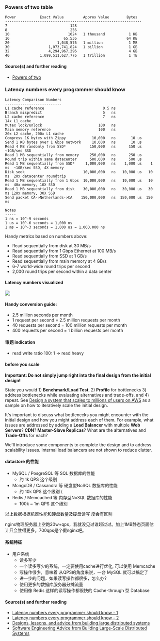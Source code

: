 ### Powers of two table

```
Power           Exact Value         Approx Value        Bytes
---------------------------------------------------------------
7                             128
8                             256
10                           1024   1 thousand           1 KB
16                         65,536                       64 KB
20                      1,048,576   1 million            1 MB
30                  1,073,741,824   1 billion            1 GB
32                  4,294,967,296                        4 GB
40              1,099,511,627,776   1 trillion           1 TB
```

#### Source(s) and further reading

* [Powers of two](https://en.wikipedia.org/wiki/Power_of_two)

### Latency numbers every programmer should know

```
Latency Comparison Numbers
--------------------------
L1 cache reference                           0.5 ns
Branch mispredict                            5   ns
L2 cache reference                           7   ns                      14x L1 cache
Mutex lock/unlock                          100   ns
Main memory reference                      100   ns                      20x L2 cache, 200x L1 cache
Compress 1K bytes with Zippy            10,000   ns       10 us
Send 1 KB bytes over 1 Gbps network     10,000   ns       10 us
Read 4 KB randomly from SSD*           150,000   ns      150 us          ~1GB/sec SSD
Read 1 MB sequentially from memory     250,000   ns      250 us
Round trip within same datacenter      500,000   ns      500 us
Read 1 MB sequentially from SSD*     1,000,000   ns    1,000 us    1 ms  ~1GB/sec SSD, 4X memory
Disk seek                           10,000,000   ns   10,000 us   10 ms  20x datacenter roundtrip
Read 1 MB sequentially from 1 Gbps  10,000,000   ns   10,000 us   10 ms  40x memory, 10X SSD
Read 1 MB sequentially from disk    30,000,000   ns   30,000 us   30 ms 120x memory, 30X SSD
Send packet CA->Netherlands->CA    150,000,000   ns  150,000 us  150 ms

Notes
-----
1 ns = 10^-9 seconds
1 us = 10^-6 seconds = 1,000 ns
1 ms = 10^-3 seconds = 1,000 us = 1,000,000 ns
```

Handy metrics based on numbers above:

* Read sequentially from disk at 30 MB/s
* Read sequentially from 1 Gbps Ethernet at 100 MB/s
* Read sequentially from SSD at 1 GB/s
* Read sequentially from main memory at 4 GB/s
* 6-7 world-wide round trips per second
* 2,000 round trips per second within a data center

#### Latency numbers visualized

![](https://camo.githubusercontent.com/77f72259e1eb58596b564d1ad823af1853bc60a3/687474703a2f2f692e696d6775722e636f6d2f6b307431652e706e67)

#### Handy conversion guide:

* 2.5 million seconds per month
* 1 request per second = 2.5 million requests per month
* 40 requests per second = 100 million requests per month
* 400 requests per second = 1 billion requests per month

#### 审题 indication
- read write ratio 100: 1 -> read heavy


#### before you scale
**Important: Do not simply jump right into the final design from the initial design!**

State you would 1) **Benchmark/Load Test**, 2) **Profile** for bottlenecks 3) address bottlenecks while evaluating alternatives and trade-offs, and 4) repeat.  See [Design a system that scales to millions of users on AWS](./design-scalable-system.md) as a sample on how to iteratively scale the initial design.

It's important to discuss what bottlenecks you might encounter with the initial design and how you might address each of them.  For example, what issues are addressed by adding a **Load Balancer** with multiple **Web Servers**?  **CDN**?  **Master-Slave Replicas**?  What are the alternatives and **Trade-Offs** for each?

We'll introduce some components to complete the design and to address scalability issues.  Internal load balancers are not shown to reduce clutter.

#### datastore 的性能
* MySQL / PosgreSQL 等 SQL 数据库的性能
    * 约 1k QPS 这个级别
* MongoDB / Cassandra 等 硬盘型NoSQL 数据库的性能
    * 约 10k QPS 这个级别 (
* Redis / Memcached 等 内存型NoSQL 数据库的性能
    * 100k ~ 1m QPS 这个级别

以上数据根据机器性能和硬盘数量及硬盘读写 度会有区别

nginx物理服务器上空跑20w+qps，我就没见过谁超过过。加上1MB静态页面估计只会胜得更多。700qps是个假nginx吧。

#### 系统特征

* 用户系统
    * 读多写少
    * 一个读多写少的系统，一定要使用cache进行优化, 可以使用 Memcache
    * 写操作很少，意味着 从QPS的角度来说，一台 MySQL 就可以搞定了
    * 进一步的问题，如果读写操作都很多，怎么办?
    * 使用更多的数据库服务器分摊流量
    * 使用像 Redis 这样的读写操作都很快的 Cache-through 型 Database

#### Source(s) and further reading

* [Latency numbers every programmer should know - 1](https://gist.github.com/jboner/2841832)
* [Latency numbers every programmer should know - 2](https://gist.github.com/hellerbarde/2843375)
* [Designs, lessons, and advice from building large distributed systems](http://www.cs.cornell.edu/projects/ladis2009/talks/dean-keynote-ladis2009.pdf)
* [Software Engineering Advice from Building Large-Scale Distributed Systems](https://static.googleusercontent.com/media/research.google.com/en//people/jeff/stanford-295-talk.pdf)
